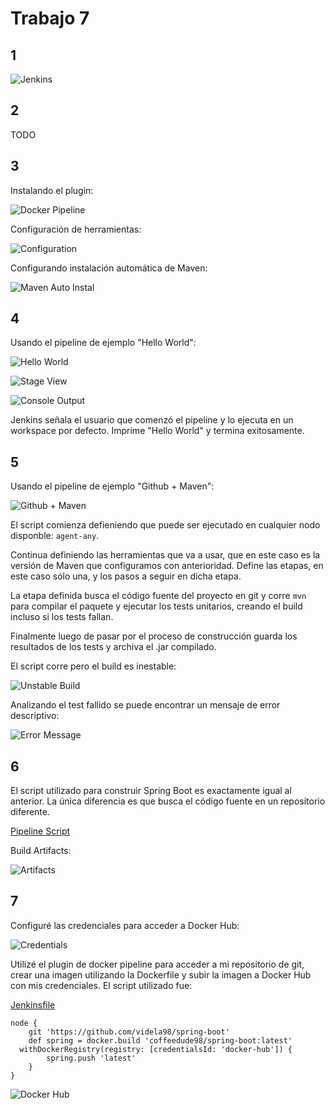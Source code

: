 # Trabajo 7

## 1

![Jenkins](res/jenkins.png)

## 2

TODO

## 3

Instalando el plugin:

![Docker Pipeline](res/docker-pipeline-install.png)

Configuración de herramientas:

![Configuration](res/tool-configuration.png)

Configurando instalación automática de Maven:

![Maven Auto Instal](res/maven-install.png)

## 4

Usando el pipeline de ejemplo "Hello World":

![Hello World](res/hello-world-pipeline.png)

![Stage View](res/hello-stage-view.png)

![Console Output](res/hello-console.png)

Jenkins señala el usuario que comenzó el pipeline y lo ejecuta en un workspace por defecto.
Imprime "Hello World" y termina exitosamente.

## 5

Usando el pipeline de ejemplo "Github + Maven":

![Github + Maven](res/github-maven-pipeline.png)

El script comienza defieniendo que puede ser ejecutado en cualquier nodo disponble: `agent-any`.

Continua definiendo las herramientas que va a usar, que en este caso es la versión de Maven que configuramos con anterioridad.
Define las etapas, en este caso sólo una, y los pasos a seguir en dicha etapa.

La etapa definida busca el código fuente del proyecto en git y corre `mvn` para compilar el paquete y ejecutar los tests unitarios, creando el build incluso si los tests fallan.

Finalmente luego de pasar por el proceso de construcción guarda los resultados de los tests y archiva el .jar compilado.

El script corre pero el build es inestable:

![Unstable Build](res/unstable-build.png)

Analizando el test fallido se puede encontrar un mensaje de error descriptivo:

![Error Message](res/error-message.png)

## 6

El script utilizado para construir Spring Boot es exactamente igual al anterior.
La única diferencia es que busca el código fuente en un repositorio diferente.

[Pipeline Script](spring-boot/Jenkinsfile)

Build Artifacts:

![Artifacts](res/spring-build-artifact.png)

## 7

Configuré las credenciales para acceder a Docker Hub:

![Credentials](res/docker-hub-credentials.png)

Utilizé el plugin de docker pipeline para acceder a mi repositorio de git, crear una imagen utilizando la Dockerfile y subir la imagen a Docker Hub con mis credenciales. El script utilizado fue:

[Jenkinsfile](spring-boot/Jenkinsfile2)

```
node {
    git 'https://github.com/videla98/spring-boot'
    def spring = docker.build 'coffeedude98/spring-boot:latest'
  withDockerRegistry(registry: [credentialsId: 'docker-hub']) {
        spring.push 'latest'
    }
}
```

![Docker Hub](res/dockerhub.png)
